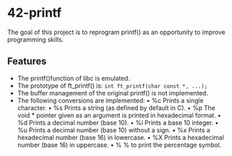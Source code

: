 # 42-printf
The goal of this project is to reprogram printf() as an opportunity to improve programming skills.

## Features
- The printf()function of libc is emulated.
- The prototype of ft_printf() is:
      `int ft_printf(char const *, ...);`
- The buffer management of the original printf() is not implemented.
- The following conversions are implemented:
      • %c Prints a single character.
      • %s Prints a string (as defined by default in C).
      • %p The void * pointer given as an argument is printed in hexadecimal format.
      • %d Prints a decimal number (base 10).
      • %i Prints a base 10 integer.
      • %u Prints a decimal number (base 10) without a sign.
      • %x Prints a hexadecimal number (base 16) in lowercase.
      • %X Prints a hexadecimal number (base 16) in uppercase.
      • % % to print the percentage symbol.
